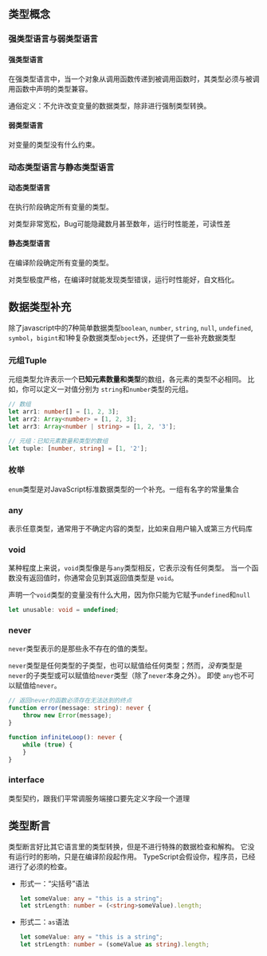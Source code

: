 ## 类型概念

### 强类型语言与弱类型语言

#### 强类型语言

在强类型语言中，当一个对象从调用函数传递到被调用函数时，其类型必须与被调用函数中声明的类型兼容。

通俗定义：不允许改变变量的数据类型，除非进行强制类型转换。

#### 弱类型语言

对变量的类型没有什么约束。



### 动态类型语言与静态类型语言

#### 动态类型语言

在执行阶段确定所有变量的类型。

对类型非常宽松，Bug可能隐藏数月甚至数年，运行时性能差，可读性差

#### 静态类型语言

在编译阶段确定所有变量的类型。

对类型极度严格，在编译时就能发现类型错误，运行时性能好，自文档化。



## 数据类型补充

除了javascript中的7种简单数据类型`boolean`, `number`, `string`, `null`, `undefined`, `symbol`，`bigint`和1种复杂数据类型`object`外，还提供了一些补充数据类型

### 元组Tuple

元组类型允许表示一个**已知元素数量和类型**的数组，各元素的类型不必相同。 比如，你可以定义一对值分别为 `string`和`number`类型的元组。

```typescript
// 数组
let arr1: number[] = [1, 2, 3];
let arr2: Array<number> = [1, 2, 3];
let arr3: Array<number | string> = [1, 2, '3'];

// 元组：已知元素数量和类型的数组
let tuple: [number, string] = [1, '2'];
```

### 枚举

`enum`类型是对JavaScript标准数据类型的一个补充。一组有名字的常量集合

### any

表示任意类型，通常用于不确定内容的类型，比如来自用户输入或第三方代码库

### void

某种程度上来说，`void`类型像是与`any`类型相反，它表示没有任何类型。 当一个函数没有返回值时，你通常会见到其返回值类型是 `void`。

声明一个`void`类型的变量没有什么大用，因为你只能为它赋予`undefined`和`null`

```typescript
let unusable: void = undefined;
```

### never

`never`类型表示的是那些永不存在的值的类型。

`never`类型是任何类型的子类型，也可以赋值给任何类型；然而，*没有*类型是`never`的子类型或可以赋值给`never`类型（除了`never`本身之外）。 即使 `any`也不可以赋值给`never`。

```typescript
// 返回never的函数必须存在无法达到的终点
function error(message: string): never {
    throw new Error(message);
}

function infiniteLoop(): never {
    while (true) {
    }
}
```

### interface

类型契约，跟我们平常调服务端接口要先定义字段一个道理

## 类型断言

 类型断言好比其它语言里的类型转换，但是不进行特殊的数据检查和解构。 它没有运行时的影响，只是在编译阶段起作用。 TypeScript会假设你，程序员，已经进行了必须的检查。

- 形式一：“尖括号”语法

  ```typescript
  let someValue: any = "this is a string";
  let strLength: number = (<string>someValue).length;
  ```

- 形式二：`as`语法

  ```typescript
  let someValue: any = "this is a string";
  let strLength: number = (someValue as string).length;
  ```

  